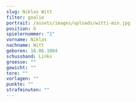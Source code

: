 ```yaml
---
slug: Niklas Witt
filter: goalie
portrait: /assets/images/uploads/witti-min.jpg
position: G
spielernummer: "1"
vorname: Niklas
nachname: Witt
geboren: 16.06.1984
schusshand: Links
groesse: ""
gewicht: ""
tore: ""
vorlagen: ""
punkte: ""
strafminuten: ""
---
```

